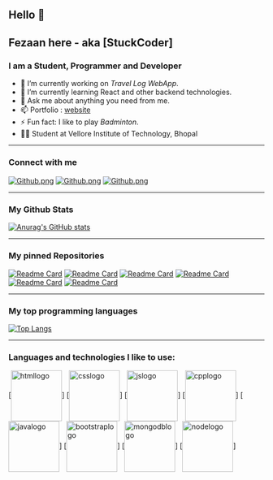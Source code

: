## Hello 👋

## Fezaan here - aka [StuckCoder]

### I am a Student, Programmer and Developer

- 🔭 I’m currently working on <em>Travel Log WebApp</em>.
- 🌱 I’m currently learning React and other backend technologies.
- 💬 Ask me about anything you need from me.
- 📫 Portfolio : [website]
- ⚡ Fun fact: I like to play <i>Badminton</i>.
- 🧑‍🎓 Student at Vellore Institute of Technology, Bhopal

---

### Connect with me

[<img align="center" alt="Github.png" src="https://cloud.githubusercontent.com/assets/17016297/18839843/0e06a67a-83d2-11e6-993a-b35a182500e0.png" />][Github]
[<img align="center" alt="Github.png" src="https://img.shields.io/badge/website-000000?style=for-the-badge&logo=About.me&logoColor=white" />][website]
[<img align="center" alt="Github.png" src="https://cloud.githubusercontent.com/assets/17016297/18839848/0fc7e74e-83d2-11e6-8c6a-277fc9d6e067.png" />][LinkedIn]

---

### My Github Stats

[![Anurag's GitHub stats](https://github-readme-stats.vercel.app/api?username=Fezaan&theme=onedark&show_icons=true)](https://github.com/Fezaan)

---

### My pinned Repositories

[![Readme Card](https://github-readme-stats.vercel.app/api/pin/?username=Fezaan&repo=Blog-Site&theme=cobalt)](https://github.com/Fezaan/Blog-Site)
[![Readme Card](https://github-readme-stats.vercel.app/api/pin/?username=Fezaan&repo=EasyTravel&theme=cobalt)](https://github.com/Fezaan/EasyTravel)
[![Readme Card](https://github-readme-stats.vercel.app/api/pin/?username=Fezaan&repo=Secrets&theme=cobalt)](https://github.com/Fezaan/Secrets)
[![Readme Card](https://github-readme-stats.vercel.app/api/pin/?username=Fezaan&repo=CodingWithCPP&theme=cobalt)](https://github.com/anuraghazra/github-readme-stats)
[![Readme Card](https://github-readme-stats.vercel.app/api/pin/?username=Fezaan&repo=Todo-list&theme=cobalt)](https://github.com/Fezaan/Todo-list)
[![Readme Card](https://github-readme-stats.vercel.app/api/pin/?username=Fezaan&repo=Dictionary-App&theme=cobalt)](https://github.com/Fezaan/Dictionary-App)

---

### My top programming languages

[![Top Langs](https://github-readme-stats.vercel.app/api/top-langs/?username=Fezaan&theme=onedark&layout=donut&exclude_repo=Diactionary-App,Joke-Generator,Tinals)](https://github.com/Fezaan)

---

### Languages and technologies I like to use:

[<img align="center" alt="htmllogo" src="https://cdn.pixabay.com/photo/2017/08/05/11/16/logo-2582748_1280.png" width="100px" height="100px" />]
[<img align="center" alt="csslogo" src="https://cdn.pixabay.com/photo/2017/08/05/11/16/logo-2582747_1280.png" width="100px" height="100px" float="left" />]
[<img align="center" alt="jslogo" src="https://cdn.iconscout.com/icon/free/png-256/free-javascript-2038874-1720087.png" width="100px" height="100px" />]
[<img align="center" alt="cpplogo" src="https://cdn-icons-png.flaticon.com/512/6132/6132222.png" width="100px" height="100px" />]
[<img align="center" alt="javalogo" src="https://icons-for-free.com/iconfiles/png/512/java+icon-1320167912601224138.png" width="100px" height="100px" />]
[<img align="center" alt="bootstraplogo" src="https://v5.getbootstrap.com/docs/5.0/assets/brand/bootstrap-logo-shadow.png" width="100px" height="100px" />]
[<img align="center" alt="mongodblogo" src="https://w7.pngwing.com/pngs/956/695/png-transparent-mongodb-original-wordmark-logo-icon-thumbnail.png" width="100px" height="100px" />]
[<img align="center" alt="nodelogo" src="https://p7.hiclipart.com/preview/306/37/167/node-js-javascript-web-application-express-js-computer-software-others.jpg" width="100px" height="100px" />]


<!-- ---

### Wakatime Card

[![Harlok's wakatime stats](https://github-readme-stats.vercel.app/api/wakatime?username=StuckCoder&theme=onedark&layout=compact)](https://github.com/anuraghazra/github-readme-stats) -->

<!-- Definitions -->

[website]: https://my-site-eight-jade.vercel.app/
[LinkedIn]: https://linkedin.com/in/fezaan-hussain10504
[GitHub]: https://github.com/Fezaan
